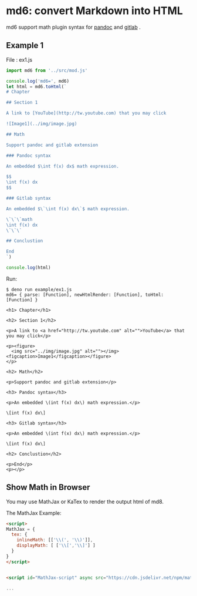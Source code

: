 # md6: convert Markdown into HTML

md6 support math plugin syntax for [pandoc](https://pandoc.org/MANUAL.html#math) and [gitlab](https://docs.gitlab.com/ee/user/markdown.html#math) .

## Example 1

File : ex1.js

```js
import md6 from '../src/mod.js'

console.log('md6=', md6)
let html = md6.toHtml(`
# Chapter

## Section 1

A link to [YouTube](http://tw.youtube.com) that you may click

![Image1](../img/image.jpg)

## Math

Support pandoc and gitlab extension

### Pandoc syntax

An embedded $\int f(x) dx$ math expression.

$$
\int f(x) dx
$$

### Gitlab syntax

An embedded $\`\int f(x) dx\`$ math expression.

\`\`\`math
\int f(x) dx
\`\`\`

## Conclustion

End
`)

console.log(html)
```

Run:

```
$ deno run example/ex1.js
md6= { parse: [Function], newHtmlRender: [Function], toHtml: [Function] }

<h1> Chapter</h1>

<h2> Section 1</h2>

<p>A link to <a href="http://tw.youtube.com" alt="">YouTube</a> that you may click</p>

<p><figure>
  <img src="../img/image.jpg" alt=""></img>
<figcaption>Image1</figcaption></figure>
</p>

<h2> Math</h2>

<p>Support pandoc and gitlab extension</p>

<h3> Pandoc syntax</h3>

<p>An embedded \(int f(x) dx\) math expression.</p>

\[int f(x) dx\]

<h3> Gitlab syntax</h3>

<p>An embedded \(int f(x) dx\) math expression.</p>

\[int f(x) dx\]

<h2> Conclustion</h2>

<p>End</p>
<p></p>
```

## Show Math in Browser

You may use MathJax or KaTex to render the output html of md8.

The MathJax Example:

```html
<script>
MathJax = {
  tex: {
    inlineMath: [['\\(', '\\)']],
    displayMath: [ ['\\[','\\]'] ]
  }
}
</script>


<script id="MathJax-script" async src="https://cdn.jsdelivr.net/npm/mathjax@3/es5/tex-chtml.js">

...
```

